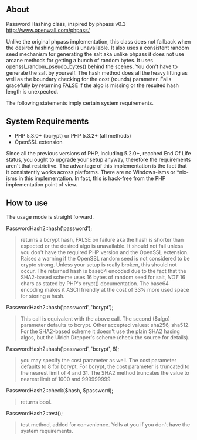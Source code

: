 ## About

Password Hashing class, inspired by phpass v0.3
http://www.openwall.com/phpass/

Unlike the original phpass implementation, this class does not
fallback when the desired hashing method is unavailable. It also uses
a consistent random seed mechanism for generating the salt aka unlike
phpass it does not use arcane methods for getting a bunch of random
bytes. It uses openssl_random_pseudo_bytes() behind the scenes. You
don't have to generate the salt by yourself. The hash method does all
the heavy lifting as well as the boundary checking for the cost
(rounds) parameter. Fails gracefully by returning FALSE if the algo
is missing or the resulted hash length is unexpected.

The following statements imply certain system requirements.

## System Requirements

 * PHP 5.3.0+ (bcrypt) or PHP 5.3.2+ (all methods)
 * OpenSSL extension

Since all the previous versions of PHP, including 5.2.0+, reached
End Of Life status, you ought to upgrade your setup anyway, therefore
the requirements aren't that restrictive. The advantage of this
implementation is the fact that it consistently works across
platforms. There are no Windows-isms or *nix-isms in this
implementation. In fact, this is hack-free from the PHP implementation
point of view.

## How to use

The usage mode is straight forward.

PasswordHash2::hash('password');

> returns a bcrypt hash, FALSE on failure aka the hash is shorter than
> expected or the desired algo is unavailable. It should not fail
> unless you don't have the required PHP version and the OpenSSL
> extension. Raises a warning if the OpenSSL random seed is not
> considered to be crypto strong. Unless your setup is really broken,
> this should not occur. The returned hash is base64 encoded due to
> the fact that the SHA2-based scheme uses 16 bytes of random seed for
> salt, *NOT* 16 chars as stated by PHP's crypt() documentation. The
> base64 encoding makes it ASCII friendly at the cost of 33% more used
> space for storing a hash.

PasswordHash2::hash('password', 'bcrypt');

> This call is equivalent with the above call. The second ($algo)
> parameter defaults to bcrypt. Other accepted values: sha256, sha512.
> For the SHA2-based scheme it doesn't use the plain SHA2 hasing
> algos, but the Ulrich Drepper's scheme (check the source for
> details).

PasswordHash2::hash('password', 'bcrypt', 8);

> you may specify the cost parameter as well. The cost parameter
> defaults to 8 for bcrypt. For bcrypt, the cost parameter is
> truncated to the nearest limit of 4 and 31. The SHA2 method
> truncates the value to nearest limit of 1000 and 999999999.

PasswordHash2::check($hash, $password);

> returns bool.

PasswordHash2::test();

> test method, added for convenience. Yells at you if you don't have
> the system requirements.

